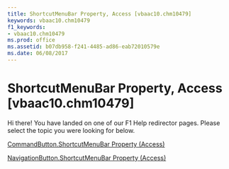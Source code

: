 ```yaml
---
title: ShortcutMenuBar Property, Access [vbaac10.chm10479]
keywords: vbaac10.chm10479
f1_keywords:
- vbaac10.chm10479
ms.prod: office
ms.assetid: b07db958-f241-4485-ad86-eab72010579e
ms.date: 06/08/2017
---
```



# ShortcutMenuBar Property, Access [vbaac10.chm10479]

Hi there! You have landed on one of our F1 Help redirector pages. Please select the topic you were looking for below.

[CommandButton.ShortcutMenuBar Property (Access)](http://msdn.microsoft.com/library/fea5b3e5-da70-c3b6-95f6-bc06e7b6c762%28Office.15%29.aspx)

[NavigationButton.ShortcutMenuBar Property (Access)](http://msdn.microsoft.com/library/bfc92fea-48ef-e995-53c4-be0354de1550%28Office.15%29.aspx)


